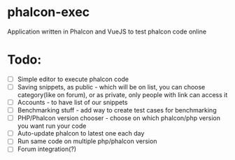 # phalcon-exec
Application written in Phalcon and VueJS to test phalcon code online

# Todo:

- [ ] Simple editor to execute phalcon code
- [ ] Saving snippets, as public - which will be on list, you can choose category(like on forum), or as private, only people with link can access it
- [ ] Accounts - to have list of our snippets
- [ ] Benchmarking stuff - add way to create test cases for benchmarking
- [ ] PHP/Phalcon version chooser - choose on which phalcon/php version you want run your code
- [ ] Auto-update phalcon to latest one each day
- [ ] Run same code on multiple php/phalcon version
- [ ] Forum integration(?)
